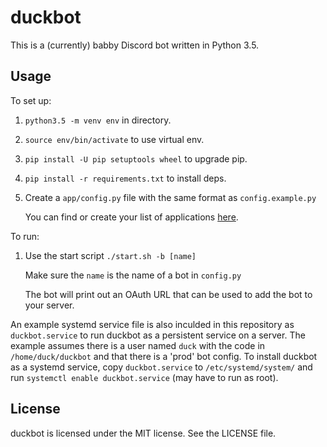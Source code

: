 duckbot
=======

This is a (currently) babby Discord bot written in Python 3.5.

Usage
-----

To set up:

1.  `python3.5 -m venv env` in directory.
2.  `source env/bin/activate` to use virtual env.
3.  `pip install -U pip setuptools wheel` to upgrade pip.
4.  `pip install -r requirements.txt` to install deps.
5.  Create a `app/config.py` file with the same format as `config.example.py`

    You can find or create your list of applications
    [here](https://discordapp.com/developers/applications/me).

To run:

1.  Use the start script `./start.sh -b [name]`
     
    Make sure the `name` is the name of a bot in `config.py`

    The bot will print out an OAuth URL that can be used to add the bot to your
    server.

An example systemd service file is also inculded in this repository as
`duckbot.service` to run duckbot as a persistent service on a server. The
example assumes there is a user named `duck` with the code in
`/home/duck/duckbot` and that there is a 'prod' bot config. To install duckbot
as a systemd service, copy `duckbot.service` to `/etc/systemd/system/` and run
`systemctl enable duckbot.service` (may have to run as root).

License
-------

duckbot is licensed under the MIT license. See the LICENSE file.
